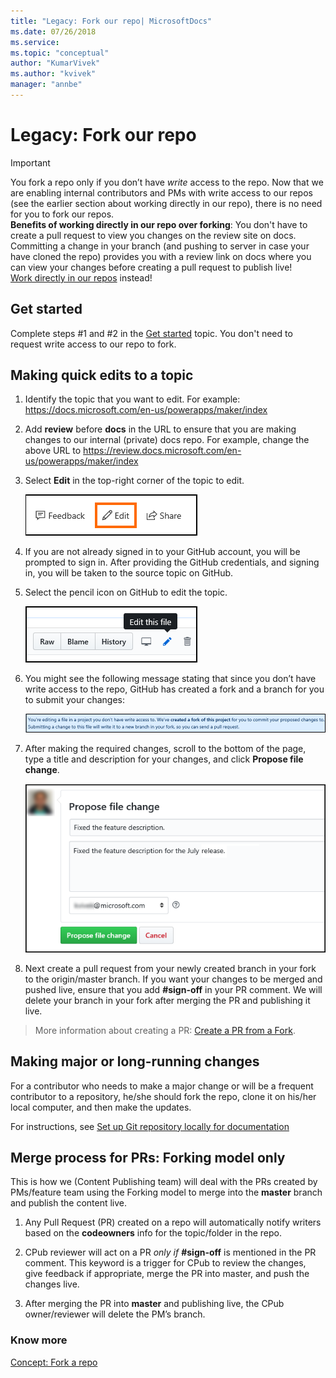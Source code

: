 ```yaml
---
title: "Legacy: Fork our repo| MicrosoftDocs"
ms.date: 07/26/2018
ms.service: 
ms.topic: "conceptual"
author: "KumarVivek"
ms.author: "kvivek"
manager: "annbe"
---
```


# Legacy: Fork our repo

> [!IMPORTANT]
> You fork a repo only if you don’t have *write* access to the
repo. Now that we are enabling internal contributors and PMs with write access
to our repos (see the earlier section about working directly in our repo), there
is no need for you to fork our repos.<br/> **Benefits of working directly in our repo over forking**: You don't have to create a pull request to view you changes on the review site on docs. Committing a change in your branch (and pushing to server in case your have cloned the repo) provides you with a review link on docs where you can view your changes before creating a pull request to publish live!<br/>[Work directly in our repos](work-repos.md) instead!

## Get started

Complete steps #1 and #2 in the [Get started](get-started.md) topic. You don't need to request write access to our repo to fork.

## Making quick edits to a topic

1.  Identify the topic that you want to edit. For example:
    <https://docs.microsoft.com/en-us/powerapps/maker/index>

2.  Add **review** before **docs** in the URL to ensure that you are making
    changes to our internal (private) docs repo. For example, change the above
    URL to <https://review.docs.microsoft.com/en-us/powerapps/maker/index>

1.  Select **Edit** in the top-right corner of the topic to edit.      

    ![](media/quick-edits-01.png)

2.  If you are not already signed in to your GitHub account, you will be
    prompted to sign in. After providing the GitHub credentials, and signing in,
    you will be taken to the source topic on GitHub.

3.  Select the pencil icon on GitHub to edit the topic.    

    ![](media/quick-edits-02.png)

4.  You might see the following message stating that since you don’t have write
    access to the repo, GitHub has created a fork and a branch for you to submit
    your changes:  
    

    ![](media/fork-quick-edit-01.png)

5.  After making the required changes, scroll to the bottom of the page, type a
    title and description for your changes, and click **Propose file change**.  
    

    ![](media/fork-quick-edit-02.png)

6.  Next create a pull request from your newly created branch in your fork to
    the origin/master branch. If you want your changes to be merged and pushed
    live, ensure that you add **\#sign-off** in your PR comment. We will delete
    your branch in your fork after merging the PR and publishing it live.

>   More information about creating a PR: [Create a PR from a
>   Fork](https://help.github.com/articles/creating-a-pull-request-from-a-fork/).

## Making major or long-running changes

For a contributor who needs to make a major change or will be a frequent
contributor to a repository, he/she should fork the repo, clone it on his/her
local computer, and then make the updates.

For instructions, see [Set up Git repository locally for
documentation](https://review.docs.microsoft.com/en-us/help/contribute/contribute-get-started-setup-local?branch=master)

## Merge process for PRs: Forking model only

This is how we (Content Publishing team) will deal with the PRs created by
PMs/feature team using the Forking model to merge into the **master** branch and publish the content live.

1.  Any Pull Request (PR) created on a repo will automatically notify writers
    based on the **codeowners** info for the topic/folder in the repo.

2.  CPub reviewer will act on a PR *only if* **\#sign-off** is mentioned in the
    PR comment. This keyword is a trigger for CPub to review the changes, give
    feedback if appropriate, merge the PR into master, and push the changes
    live.

3.  After merging the PR into **master** and publishing live, the CPub
    owner/reviewer will delete the PM’s branch.

### Know more

[Concept: Fork a repo](https://help.github.com/articles/fork-a-repo/)